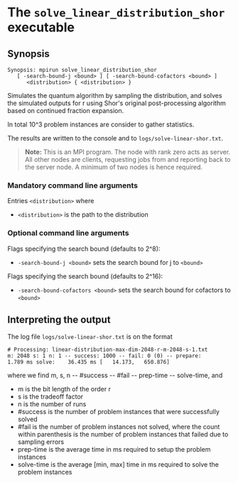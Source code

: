 # The <code>solve_linear_distribution_shor</code> executable

## Synopsis
```console
Synopsis: mpirun solve_linear_distribution_shor
   [ -search-bound-j <bound> ] [ -search-bound-cofactors <bound> ]
      <distribution> { <distribution> }
```

Simulates the quantum algorithm by sampling the distribution, and solves the simulated outputs for r using Shor's original post-processing algorithm based on continued fraction expansion.

In total 10^3 problem instances are consider to gather statistics.

The results are written to the console and to <code>logs/solve-linear-shor.txt</code>.

> <b>Note:</b> This is an MPI program. The node with rank zero acts as server. All other nodes are clients, requesting jobs from and reporting back to the server node. A minimum of two nodes is hence required.

### Mandatory command line arguments
Entries <code>\<distribution\></code> where
- <code>\<distribution\></code> is the path to the distribution

### Optional command line arguments
Flags specifying the search bound (defaults to 2^8):
- <code>-search-bound-j \<bound\></code> sets the search bound for j to <code>\<bound\></code>

Flags specifying the search bound (defaults to 2^16):
- <code>-search-bound-cofactors \<bound\></code> sets the search bound for cofactors to <code>\<bound\></code>

## Interpreting the output
The log file <code>logs/solve-linear-shor.txt</code> is on the format
```
# Processing: linear-distribution-max-dim-2048-r-m-2048-s-1.txt
m: 2048 s: 1 n: 1 -- success: 1000 -- fail: 0 (0) -- prepare:     1.789 ms solve:    36.435 ms [   14.173,   650.876] 
```
where we find m, s, n -- #success -- #fail -- prep-time -- solve-time, and
- m is the bit length of the order r
- s is the tradeoff factor
- n is the number of runs
- #success is the number of problem instances that were successfully solved
- #fail is the number of problem instances not solved, where the count within parenthesis is the number of problem instances that failed due to sampling errors
- prep-time is the average time in ms required to setup the problem instances
- solve-time is the average [min, max] time in ms required to solve the problem instances
